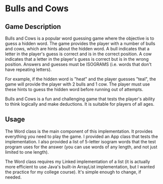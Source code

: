 # Bulls and Cows

## Game Description
Bulls and Cows is a popular word guessing game where the objective is to guess a hidden word. The game provides the player with a number of bulls and cows, which are hints about the hidden word. A bull indicates that a letter in the player's guess is correct and is in the correct position. A cow indicates that a letter in the player's guess is correct but is in the wrong position. Answers and guesses must be ISOGRAMS (i.e. words that don't have repeating letters).

For example, if the hidden word is "heat" and the player guesses "teal", the game will provide the player with 2 bulls and 1 cow. The player must use these hints to guess the hidden word before running out of attempts.

Bulls and Cows is a fun and challenging game that tests the player's ability to think logically and make deductions. It is suitable for players of all ages.

## Usage
The Word class is the main component of this implementation. It provides everything you need to play the game. I provided an App class that tests the implementation. I also provided a list of 5-letter isogram words that the test program uses for the answer (you can use words of any length, and not just limited to one length).

The Word class requires my Linked implementation of a list (it is actually more efficient to use Java's built-in ArrayList implementation, but I wanted the practice for my college course). It's simple enough to change, if needed.